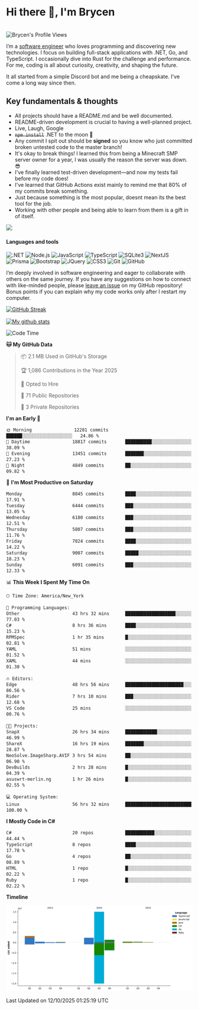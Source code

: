 # Hi there 👋, I'm Brycen

<br>
<img src="https://komarev.com/ghpvc/?username=BrycensRanch" alt="Brycen's Profile Views" />

I’m a [software engineer](https://en.wikipedia.org/wiki/Software_engineering) who loves programming and discovering new technologies. I focus on building full-stack applications with .NET, Go, and TypeScript. I occasionally dive into Rust for the challenge and performance. For me, coding is all about curiosity, creativity, and shaping the future.

It all started from a simple Discord bot and me being a cheapskate. I've come a long way since then.

## Key fundamentals & thoughts

- All projects should have a README.md and be well documented.
- README-driven development is crucial to having a well-planned project.
- Live, Laugh, Google
- ~~`npm install`~~ .NET to the moon 🚀
- Any commit I spit out should be **signed** so you know who just committed broken untested code to the master branch!
- It's okay to break things! I learned this from being a Minecraft SMP server owner for a year, I was usually the reason the server was down. 😎
- I've finally learned test-driven development—and now my tests fail before my code does!
- I've learned that GitHub Actions exist mainly to remind me that 80% of my commits break something.
- Just because something is the most popular, doesnt mean its the best tool for the job.
- Working with other people and being able to learn from them is a gift in of itself.

<img src="https://res.cloudinary.com/practicaldev/image/fetch/s--OoBLh7-Q--/c_limit%2Cf_auto%2Cfl_progressive%2Cq_auto%2Cw_880/https://cdn-images-1.medium.com/max/1614/1%2A8BlqJ8lNVZzuRjAg1mZ50w.png" height="400"/>

<h4>Languages and tools</h4>
<p>
  <img src="https://img.shields.io/badge/.NET-%23512BD4.svg?&style=for-the-badge&logo=dotnet&logoColor=white" alt=".NET" />
  <img src="https://img.shields.io/badge/node.js%20-%2343853D.svg?&style=for-the-badge&logo=node.js&logoColor=white" alt="Node.js" />
  <img src="https://img.shields.io/badge/javascript%20-%23323330.svg?&style=for-the-badge&logo=javascript&logoColor=%23F7DF1E" alt="JavaScript" />
  <img src="https://img.shields.io/badge/typescript%20-%23323330.svg?&style=for-the-badge&logo=typescript&logoColor=#3467eb" alt="TypeScript" />
  <img src="https://img.shields.io/badge/sqlite3%20-%23323330.svg?&style=for-the-badge&logo=sqlite&logoColor=#3467eb" alt="SQLite3" />
  <img src="https://img.shields.io/badge/Next.JS%20-%23323330.svg?&style=for-the-badge&logo=next.js&logoColor=#3467eb" alt="NextJS" />
  <img src="https://img.shields.io/badge/Prisma%20-%23323330.svg?&style=for-the-badge&logo=prisma&logoColor=#3467eb" alt="Prisma" />
  <img src="https://img.shields.io/badge/bootstrap%20-%23323330.svg?&style=for-the-badge&logo=bootstrap" alt="Bootstrap" />
  <img src="https://img.shields.io/badge/jquery%20-%23323330.svg?&style=for-the-badge&logo=jquery" alt="JQuery" />
  <img src="https://img.shields.io/badge/css3%20-%23323330.svg?&style=for-the-badge&logo=css3" alt="CSS3" />
  <img src="https://img.shields.io/badge/git%20-%23323330.svg?&style=for-the-badge&logo=git" alt="Git" />
  <img src="https://img.shields.io/badge/github%20-%23323330.svg?&style=for-the-badge&logo=github" alt="GitHub" />
</p>

I’m deeply involved in software engineering and eager to collaborate with others on the same journey. If you have any suggestions on how to connect with like-minded people, please [leave an issue](https://github.com/BrycensRanch/BrycensRanch/issues/new) on my GitHub repository! Bonus points if you can explain why my code works only after I restart my computer. 

<p><a href="https://git.io/streak-stats"><img src=https://github-readme-streak-stats-eight.vercel.app?user=BrycensRanch&amp;theme=dark&amp;hide_border=true&fire=EB5454&amp;ring=0CEB19" alt="GitHub Streak"></a></p>

<a href="https://github.com/anuraghazra/github-readme-stats">
  <img align="center" src="https://github-readme-stats.anuraghazra1.vercel.app/api?username=BrycensRanch&show_icons=true&line_height=27&include_all_commits=true" alt="My github stats" />
</a>

<!--START_SECTION:waka-->
![Code Time](http://img.shields.io/badge/Code%20Time-2%2C834%20hrs%2030%20mins-blue)

**🐱 My GitHub Data** 

> 📦 2.1 MB Used in GitHub's Storage 
 > 
> 🏆 1,086 Contributions in the Year 2025
 > 
> 💼 Opted to Hire
 > 
> 📜 71 Public Repositories 
 > 
> 🔑 3 Private Repositories 
 > 
**I'm an Early 🐤** 

```text
🌞 Morning                12281 commits       ██████░░░░░░░░░░░░░░░░░░░   24.86 % 
🌆 Daytime                18817 commits       ██████████░░░░░░░░░░░░░░░   38.09 % 
🌃 Evening                13451 commits       ███████░░░░░░░░░░░░░░░░░░   27.23 % 
🌙 Night                  4849 commits        ██░░░░░░░░░░░░░░░░░░░░░░░   09.82 % 
```
📅 **I'm Most Productive on Saturday** 

```text
Monday                   8845 commits        ████░░░░░░░░░░░░░░░░░░░░░   17.91 % 
Tuesday                  6444 commits        ███░░░░░░░░░░░░░░░░░░░░░░   13.05 % 
Wednesday                6180 commits        ███░░░░░░░░░░░░░░░░░░░░░░   12.51 % 
Thursday                 5807 commits        ███░░░░░░░░░░░░░░░░░░░░░░   11.76 % 
Friday                   7024 commits        ████░░░░░░░░░░░░░░░░░░░░░   14.22 % 
Saturday                 9007 commits        █████░░░░░░░░░░░░░░░░░░░░   18.23 % 
Sunday                   6091 commits        ███░░░░░░░░░░░░░░░░░░░░░░   12.33 % 
```


📊 **This Week I Spent My Time On** 

```text
🕑︎ Time Zone: America/New_York

💬 Programming Languages: 
Other                    43 hrs 32 mins      ███████████████████░░░░░░   77.03 % 
C#                       8 hrs 36 mins       ████░░░░░░░░░░░░░░░░░░░░░   15.23 % 
RPMSpec                  1 hr 35 mins        █░░░░░░░░░░░░░░░░░░░░░░░░   02.81 % 
YAML                     51 mins             ░░░░░░░░░░░░░░░░░░░░░░░░░   01.52 % 
XAML                     44 mins             ░░░░░░░░░░░░░░░░░░░░░░░░░   01.30 % 

🔥 Editors: 
Edge                     48 hrs 56 mins      ██████████████████████░░░   86.56 % 
Rider                    7 hrs 10 mins       ███░░░░░░░░░░░░░░░░░░░░░░   12.68 % 
VS Code                  25 mins             ░░░░░░░░░░░░░░░░░░░░░░░░░   00.76 % 

🐱‍💻 Projects: 
SnapX                    26 hrs 34 mins      ████████████░░░░░░░░░░░░░   46.99 % 
ShareX                   16 hrs 19 mins      ███████░░░░░░░░░░░░░░░░░░   28.87 % 
NeoSolve.ImageSharp.AVIF 3 hrs 54 mins       ██░░░░░░░░░░░░░░░░░░░░░░░   06.90 % 
DevBuilds                2 hrs 28 mins       █░░░░░░░░░░░░░░░░░░░░░░░░   04.39 % 
asuswrt-merlin.ng        1 hr 26 mins        █░░░░░░░░░░░░░░░░░░░░░░░░   02.55 % 

💻 Operating System: 
Linux                    56 hrs 32 mins      █████████████████████████   100.00 % 
```

**I Mostly Code in C#** 

```text
C#                       20 repos            ███████████░░░░░░░░░░░░░░   44.44 % 
TypeScript               8 repos             ████░░░░░░░░░░░░░░░░░░░░░   17.78 % 
Go                       4 repos             ██░░░░░░░░░░░░░░░░░░░░░░░   08.89 % 
HTML                     1 repo              █░░░░░░░░░░░░░░░░░░░░░░░░   02.22 % 
Ruby                     1 repo              █░░░░░░░░░░░░░░░░░░░░░░░░   02.22 % 
```



**Timeline**

![Lines of Code chart](https://raw.githubusercontent.com/BrycensRanch/BrycensRanch/main/assets/bar_graph.png)


 Last Updated on 12/10/2025 01:25:19 UTC
<!--END_SECTION:waka-->

<!--
**BrycensRanch/BrycensRanch** is a ✨ _special_ ✨ repository because its `README.md` (this file) appears on your GitHub profile.

Here are some ideas to get you started:

- 🔭 I’m currently working on ...
- 🌱 I’m currently learning ...
- 👯 I’m looking to collaborate on ...
- 🤔 I’m looking for help with ...
- 💬 Ask me about ...
- 📫 How to reach me: ...
- 😄 Pronouns: ...
- ⚡ Fun fact: ...
-->
